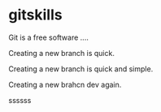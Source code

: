 # gitskills

Git is a free software ....

Creating a new branch is quick.

Creating a new branch is quick and simple.

Creating a new brahcn dev again.


ssssss